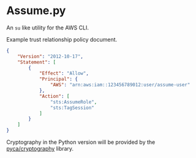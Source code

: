 # Assume.py

An `su` like utility for the AWS CLI.

Example trust relationship policy document.

```json
{
    "Version": "2012-10-17",
    "Statement": [
        {
            "Effect": "Allow",
            "Principal": {
                "AWS": "arn:aws:iam::123456789012:user/assume-user"
            },
            "Action": [
                "sts:AssumeRole",
                "sts:TagSession"
            ]
        }
    ]
}
```

Cryptography in the Python version will be provided by the [pyca/cryptography](https://cryptography.io/en/latest/) library.